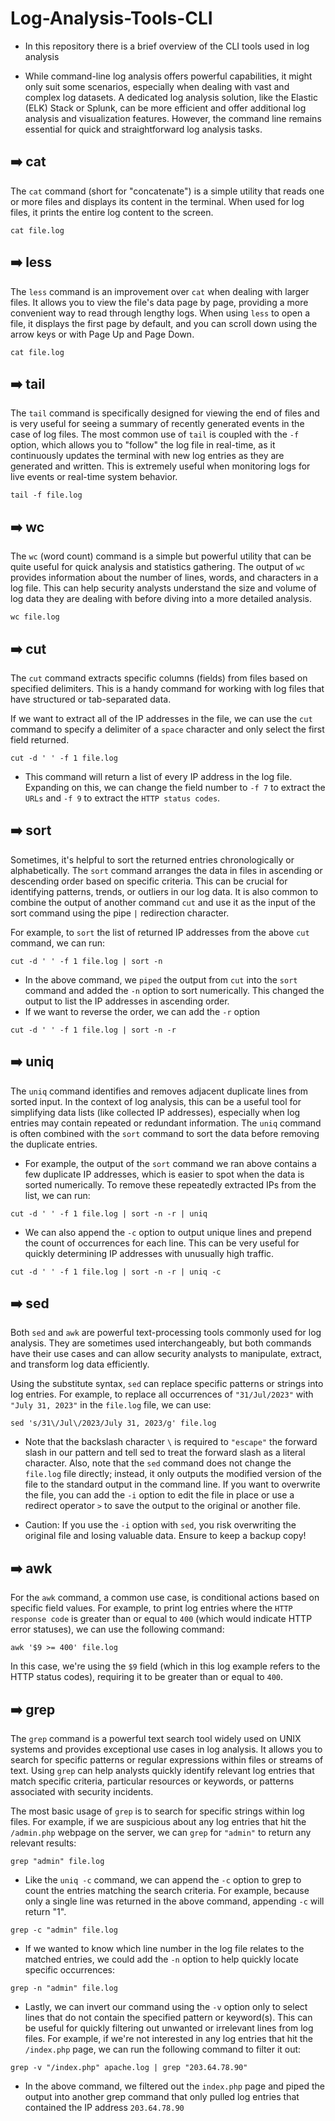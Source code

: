 # Log-Analysis-Tools-CLI
- In this repository there is a brief overview of the CLI tools used in log analysis

- While command-line log analysis offers powerful capabilities, it might only suit some scenarios, especially when dealing with vast and complex log datasets. A dedicated log analysis solution, like the Elastic 
 (ELK) Stack or Splunk, can be more efficient and offer additional log analysis and visualization features. However, the command line remains essential for quick and straightforward log analysis tasks.

## ➡️ cat 

The ```cat``` command (short for "concatenate") is a simple utility that reads one or more files and displays its content in the terminal. When used for log files, it prints the entire log content to the screen.

```
cat file.log
```

## ➡️ less

The ```less``` command is an improvement over ```cat``` when dealing with larger files. It allows you to view the file's data page by page, providing a more convenient way to read through lengthy logs. When using ```less``` to open a file, it displays the first page by default, and you can scroll down using the arrow keys or with Page Up and Page Down.

```
cat file.log
```

## ➡️ tail

The ```tail``` command is specifically designed for viewing the end of files and is very useful for seeing a summary of recently generated events in the case of log files. The most common use of ```tail``` is coupled with the ```-f``` option, which allows you to "follow" the log file in real-time, as it continuously updates the terminal with new log entries as they are generated and written. This is extremely useful when monitoring logs for live events or real-time system behavior.

```
tail -f file.log
```
## ➡️ wc

The ```wc``` (word count) command is a simple but powerful utility that can be quite useful for quick analysis and statistics gathering. The output of ```wc``` provides information about the number of lines, words, and characters in a log file. This can help security analysts understand the size and volume of log data they are dealing with before diving into a more detailed analysis.

```
wc file.log
```

## ➡️ cut

The ```cut``` command extracts specific columns (fields) from files based on specified delimiters. This is a handy command for working with log files that have structured or tab-separated data.

If we want to extract all of the IP addresses in the file, we can use the ```cut``` command to specify a delimiter of a ```space``` character and only select the first field returned.

```
cut -d ' ' -f 1 file.log
```
- This command will return a list of every IP address in the log file. Expanding on this, we can change the field number to ```-f 7``` to extract the ```URLs``` and ```-f 9``` to extract the ```HTTP status codes```.

## ➡️ sort

Sometimes, it's helpful to sort the returned entries chronologically or alphabetically. The ```sort``` command arranges the data in files in ascending or descending order based on specific criteria. This can be crucial for identifying patterns, trends, or outliers in our log data. It is also common to combine the output of another command ```cut``` and use it as the input of the sort command using the pipe ```|``` redirection character.

For example, to ```sort``` the list of returned IP addresses from the above ```cut``` command, we can run:

```
cut -d ' ' -f 1 file.log | sort -n
```
- In the above command, we ```piped``` the output from ```cut``` into the ```sort``` command and added the ```-n``` option to sort numerically. This changed the output to list the IP addresses in ascending order.
- If we want to reverse the order, we can add the ```-r``` option
```
cut -d ' ' -f 1 file.log | sort -n -r
```
## ➡️ uniq

The ```uniq``` command identifies and removes adjacent duplicate lines from sorted input. In the context of log analysis, this can be a useful tool for simplifying data lists (like collected IP addresses), especially when log entries may contain repeated or redundant information. The ```uniq``` command is often combined with the ```sort``` command to sort the data before removing the duplicate entries.

- For example, the output of the ```sort``` command we ran above contains a few duplicate IP addresses, which is easier to spot when the data is sorted numerically. To remove these repeatedly extracted IPs from the list, we can run:

```
cut -d ' ' -f 1 file.log | sort -n -r | uniq
```
- We can also append the ```-c``` option to output unique lines and prepend the count of occurrences for each line. This can be very useful for quickly determining IP addresses with unusually high traffic.
```
cut -d ' ' -f 1 file.log | sort -n -r | uniq -c
```

## ➡️ sed

Both ```sed``` and ```awk``` are powerful text-processing tools commonly used for log analysis. They are sometimes used interchangeably, but both commands have their use cases and can allow security analysts to manipulate, extract, and transform log data efficiently.

Using the substitute syntax, ```sed``` can replace specific patterns or strings into log entries. For example, to replace all occurrences of ```"31/Jul/2023"``` with ```"July 31, 2023"``` in the ```file.log``` file, we can use:
```
sed 's/31\/Jul\/2023/July 31, 2023/g' file.log
```
- Note that the backslash character ```\``` is required to ```"escape"``` the forward slash in our pattern and tell sed to treat the forward slash as a literal character. Also, note that the ```sed``` command does not change the ```file.log``` file directly; instead, it only outputs the modified version of the file to the standard output in the command line. If you want to overwrite the file, you can add the ```-i``` option to edit the file in place or use a redirect operator ```>``` to save the output to the original or another file.

- Caution: If you use the ```-i``` option with ```sed```, you risk overwriting the original file and losing valuable data. Ensure to keep a backup copy!

## ➡️ awk

For the ```awk``` command, a common use case, is conditional actions based on specific field values. For example, to print log entries where the ```HTTP response code``` is greater than or equal to ```400``` (which would indicate HTTP error statuses), we can use the following command:

```
awk '$9 >= 400' file.log
```
In this case, we're using the ```$9``` field (which in this log example refers to the HTTP status codes), requiring it to be greater than or equal to ```400```.

## ➡️ grep

The ```grep``` command is a powerful text search tool widely used on UNIX systems and provides exceptional use cases in log analysis. It allows you to search for specific patterns or regular expressions within files or streams of text. Using ```grep``` can help analysts quickly identify relevant log entries that match specific criteria, particular resources or keywords, or patterns associated with security incidents.

The most basic usage of ```grep``` is to search for specific strings within log files. For example, if we are suspicious about any log entries that hit the ```/admin.php``` webpage on the server, we can ```grep``` for ```"admin"``` to return any relevant results:

```
grep "admin" file.log
```
- Like the ```uniq -c``` command, we can append the ```-c``` option to grep to count the entries matching the search criteria. For example, because only a single line was returned in the above command, appending ```-c``` will return "1".
```
grep -c "admin" file.log
```
- If we wanted to know which line number in the log file relates to the matched entries, we could add the ```-n``` option to help quickly locate specific occurrences:
```
grep -n "admin" file.log
```
- Lastly, we can invert our command using the ```-v``` option only to select lines that do not contain the specified pattern or keyword(s). This can be useful for quickly filtering out unwanted or irrelevant lines from log files. For example, if we're not interested in any log entries that hit the ```/index.php``` page, we can run the following command to filter it out:
```
grep -v "/index.php" apache.log | grep "203.64.78.90"
```
- In the above command, we filtered out the ```index.php``` page and piped the output into another grep command that only pulled log entries that contained the IP address ```203.64.78.90```
  
